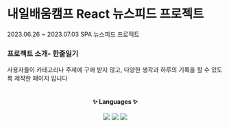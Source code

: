 <h1>내일배움캠프 React 뉴스피드 프로젝트</h1>
<div>2023.06.26 ~ 2023.07.03 SPA 뉴스피드 프로젝트 </div>

<h3>프로젝트 소개- 한줄일기</h3>
<div>사용자들이 카테고리나 주제에 구애 받지 않고, 다양한 생각과 하루의 기록을 할 수 있도록 제작한 페이지 입니다</div>
<br>

<div align="center">
	<h4>✨ Languages ✨</h4>
	<img src="https://img.shields.io/badge/HTML5-E34F26?style=flat&logo=javascript&logoColor=white"/>
	<img src="https://img.shields.io/badge/CSS3-1572B6?style=flat&logo=HTML5&logoColor=white"/>
	<img src="https://img.shields.io/badge/JavaScript-F7DF1E?style=flat&logo=CSS3&logoColor=white"/>
</div>


